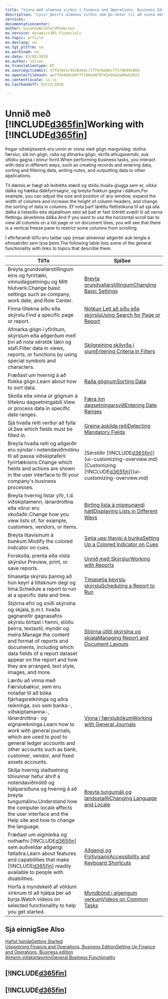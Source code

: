 ```yaml
---
title: "Vinna með almenna virkni í Finance and Operations, Business Edition | Microsoft Docs"
description: "Lýsir þeirri almennu virkni sem þú notar til að vinna með gögn í Finance and Operations, Business Edition, eins og t.d. að færa inn gildi, raða gögnum og breyta yfirliti."
services: 
documentationcenter: 
author: SusanneWindfeldPedersen
ms.service: dynamics365-financials
ms.topic: article
ms.devlang: na
ms.tgt_pltfrm: na
ms.workload: na
ms.date: 03/02/2018
ms.author: solsen
ms.translationtype: HT
ms.sourcegitcommit: d7fb34e1c9428a64c71ff47be8bcff174649c00d
ms.openlocfilehash: ae77d44b0c04f7f190e94f07d2e94a2e06eb3921
ms.contentlocale: is-is
ms.lasthandoff: 03/22/2018

---
```

# <a name="working-with-included365finincludesd365finmdmd"></a><span data-ttu-id="8c38f-103">Unnið með [!INCLUDE[d365fin](includes/d365fin_md.md)]</span><span class="sxs-lookup"><span data-stu-id="8c38f-103">Working with [!INCLUDE[d365fin](includes/d365fin_md.md)]</span></span>
<span data-ttu-id="8c38f-104">Þegar viðskiptaverk eru unnin er vinna með gögn margvísleg: stofna færslur, slá inn gögn, raða og afmarka gögn, skrifa athugasemdir, auk úttöku gagna í önnur forrit.</span><span class="sxs-lookup"><span data-stu-id="8c38f-104">When performing business tasks, you interact with data in different ways, such as creating records and entering data, sorting and filtering data, writing notes, and outputting data to other applications.</span></span>

<span data-ttu-id="8c38f-105">Til dæmis er hægt að leiðrétta stærð og stöðu hvaða glugga sem er, víkka dálka og hækka dálkfyrirsagnir, og breyta flokkun gagna í dálkum.</span><span class="sxs-lookup"><span data-stu-id="8c38f-105">For example, you can adjust the size and position of any window, expand the width of columns and increase the height of column headers, and change the sorting of data in columns.</span></span> <span data-ttu-id="8c38f-106">Ef nota þarf láréttu flettistikuna til að sjá alla dálka á listasíðu eða skjalalínum sést að það er fast lóðrétt svæði til að varna flettingu ákveðinna dálka.</span><span class="sxs-lookup"><span data-stu-id="8c38f-106">And if you want to use the horizontal scroll bar to view all columns on a list page or on document lines, you will see that there is a vertical freeze pane to restrict some columns from scrolling.</span></span>

<span data-ttu-id="8c38f-107">Í eftirfarandi töflu eru taldar upp ýmsar almennar aðgerðir auk tengla á efnisatriðin sem lýsa þeim.</span><span class="sxs-lookup"><span data-stu-id="8c38f-107">The following table lists some of the general functionality with links to topics that describe them.</span></span>

| <span data-ttu-id="8c38f-108">Til</span><span class="sxs-lookup"><span data-stu-id="8c38f-108">To</span></span> | <span data-ttu-id="8c38f-109">Sjá</span><span class="sxs-lookup"><span data-stu-id="8c38f-109">See</span></span> |
| --- | --- |
| <span data-ttu-id="8c38f-110">Breyta grundvallarstillingum eins og fyrirtæki, vinnudagsetningu og Mitt hlutverk.</span><span class="sxs-lookup"><span data-stu-id="8c38f-110">Change basic settings such as company, work date, and Role Center.</span></span> |[<span data-ttu-id="8c38f-111">Breyta grundvallarstillingum</span><span class="sxs-lookup"><span data-stu-id="8c38f-111">Changing Basic Settings</span></span>](ui-change-basic-settings.md) |
| <span data-ttu-id="8c38f-112">Finna tiltekna síðu eða skýrslu.</span><span class="sxs-lookup"><span data-stu-id="8c38f-112">Find a specific page or report.</span></span> |[<span data-ttu-id="8c38f-113">Notkun Leit að síðu eða skýrslu</span><span class="sxs-lookup"><span data-stu-id="8c38f-113">Using Search for Page or Report</span></span>](ui-search.md) |
| <span data-ttu-id="8c38f-114">Afmarka gögn í yfirlitum, skýrslum eða aðgerðum með því að nota sérstök tákn og stafi.</span><span class="sxs-lookup"><span data-stu-id="8c38f-114">Filter data in views, reports, or functions by using special symbols and characters.</span></span> |[<span data-ttu-id="8c38f-115">Skilgreining skilyrða í síum</span><span class="sxs-lookup"><span data-stu-id="8c38f-115">Entering Criteria in Filters</span></span>](ui-enter-criteria-filters.md) |
| <span data-ttu-id="8c38f-116">Fræðast um hvernig á að flokka gögn.</span><span class="sxs-lookup"><span data-stu-id="8c38f-116">Learn about how to sort data.</span></span> |[<span data-ttu-id="8c38f-117">Raða gögnum</span><span class="sxs-lookup"><span data-stu-id="8c38f-117">Sorting Data</span></span>](ui-sorting.md) |
| <span data-ttu-id="8c38f-118">Skoða eða vinna úr gögnum á tilteknu dagsetningabili.</span><span class="sxs-lookup"><span data-stu-id="8c38f-118">View or process data in specific date ranges.</span></span> |[<span data-ttu-id="8c38f-119">Færa inn dagsetningarsvið</span><span class="sxs-lookup"><span data-stu-id="8c38f-119">Entering Date Ranges</span></span>](ui-enter-date-ranges.md) |
| <span data-ttu-id="8c38f-120">Sjá hvaða reiti verður að fylla út.</span><span class="sxs-lookup"><span data-stu-id="8c38f-120">See which fields must be filled in.</span></span> |[<span data-ttu-id="8c38f-121">Greina áskilda reiti</span><span class="sxs-lookup"><span data-stu-id="8c38f-121">Detecting Mandatory Fields</span></span>](ui-mandatory-fields.md) |
| <span data-ttu-id="8c38f-122">Breyta hvaða reiti og aðgerðir eru sýndar í notendaviðmótinu til að passa viðskiptaferli fyrirtækisins.</span><span class="sxs-lookup"><span data-stu-id="8c38f-122">Change which fields and actions are shown in the user interface to fit your company's business processes.</span></span> |<span data-ttu-id="8c38f-123">[Sérstillir [!INCLUDE[d365fin](includes/d365fin_md.md)]](ui-customizing-overview.md)</span><span class="sxs-lookup"><span data-stu-id="8c38f-123">[Customizing [!INCLUDE[d365fin](includes/d365fin_md.md)]](ui-customizing-overview.md)</span></span> |
| <span data-ttu-id="8c38f-124">Breyta hvernig listar yfir, t.d. viðskiptamenn, lánardrottna eða vörur eru skoðaðir.</span><span class="sxs-lookup"><span data-stu-id="8c38f-124">Change how you view lists of, for example, customers, vendors, or items.</span></span> |[<span data-ttu-id="8c38f-125">Birting lista á mismunandi hátt</span><span class="sxs-lookup"><span data-stu-id="8c38f-125">Displaying Lists in Different Ways</span></span>](across-display-lists-different-views.md) |
| <span data-ttu-id="8c38f-126">Breyta litavísinum á bunkum.</span><span class="sxs-lookup"><span data-stu-id="8c38f-126">Modify the colored indicator on cues.</span></span> |[<span data-ttu-id="8c38f-127">Setja upp litavísi á bunka</span><span class="sxs-lookup"><span data-stu-id="8c38f-127">Setting Up a Colored Indicator on Cues</span></span>](ui-how-setup-colored-indicator-cues.md) |
|<span data-ttu-id="8c38f-128">Forskoða, prenta eða vista skýrslur.</span><span class="sxs-lookup"><span data-stu-id="8c38f-128">Preview, print, or save reports.</span></span>|[<span data-ttu-id="8c38f-129">Unnið með Skýrslur</span><span class="sxs-lookup"><span data-stu-id="8c38f-129">Working with Reports</span></span>](ui-work-report.md)|
| <span data-ttu-id="8c38f-130">tímasetja skýrslu þannig að hún keyri á tilteknum degi og tíma.</span><span class="sxs-lookup"><span data-stu-id="8c38f-130">Schedule a report to run at a specific date and time.</span></span> |[<span data-ttu-id="8c38f-131">Tímasetja keyrslu skýrslu</span><span class="sxs-lookup"><span data-stu-id="8c38f-131">Scheduling a Report to Run</span></span>](ui-work-report.md#ScheduleReport) |
| <span data-ttu-id="8c38f-132">Stjórna efni og sniði skýrslna og skjala, þ.m.t. hvaða gagnareitir gagnasafns skýrslu birtast í henni, stöðu þeirra, textastíl, myndir og meira.</span><span class="sxs-lookup"><span data-stu-id="8c38f-132">Manage the content and format of reports and documents, including which data fields of a report dataset appear on the report and how they are arranged, text style, images, and more.</span></span>|[<span data-ttu-id="8c38f-133">Stjórna útliti skýrslna og skjala</span><span class="sxs-lookup"><span data-stu-id="8c38f-133">Managing Report and Document Layouts</span></span>](ui-manage-report-layouts.md) |
| <span data-ttu-id="8c38f-134">Lærðu að vinna með Færslubækur, sem eru notaðar til að bóka fjárhagsreikninga og aðra reikninga, svo sem banka-, viðskiptamanna-, lánardrottna- og eignareikninga.</span><span class="sxs-lookup"><span data-stu-id="8c38f-134">Learn how to work with general journals, which are used to post to general ledger accounts and other accounts such as bank, customer, vendor, and fixed assets accounts.</span></span> |[<span data-ttu-id="8c38f-135">Vinna í færslubókum</span><span class="sxs-lookup"><span data-stu-id="8c38f-135">Working with General Journals</span></span>](ui-work-general-journals.md) |
|<span data-ttu-id="8c38f-136">Skilja hvernig staðsetning tölvunnar hefur áhrif á notendaviðmótið og hjálparsíðuna og hvernig á að breyta tungumálinu.</span><span class="sxs-lookup"><span data-stu-id="8c38f-136">Understand how the computer locale affects the user interface and the Help site and how to change the language.</span></span>|[<span data-ttu-id="8c38f-137">Breyta tungumáli og landsstaðli</span><span class="sxs-lookup"><span data-stu-id="8c38f-137">Changing Language and Locale</span></span>](about-locale-language.md)|
|<span data-ttu-id="8c38f-138">Fræðast um eiginleika og nothæfni [!INCLUDE[d365fin](includes/d365fin_md.md)] sem auðveldar aðgengi fatlaðra.</span><span class="sxs-lookup"><span data-stu-id="8c38f-138">Learn about features and capabilities that make [!INCLUDE[d365fin](includes/d365fin_md.md)] readily available to people with disabilities.</span></span>|[<span data-ttu-id="8c38f-139">Aðgengi og Flýtivísanir</span><span class="sxs-lookup"><span data-stu-id="8c38f-139">Accessibility and Keyboard Shortcuts</span></span>](ui-accessibility.md)|
|<span data-ttu-id="8c38f-140">Horfa á myndskeið af völdum virknum til að hjálpa þér að byrja.</span><span class="sxs-lookup"><span data-stu-id="8c38f-140">Watch videos on selected functionality to help you get started.</span></span>|[<span data-ttu-id="8c38f-141">Myndbönd í algengum verkum</span><span class="sxs-lookup"><span data-stu-id="8c38f-141">Videos on Common Tasks</span></span>](across-videos.md)|  

## <a name="see-also"></a><span data-ttu-id="8c38f-142">Sjá einnig</span><span class="sxs-lookup"><span data-stu-id="8c38f-142">See Also</span></span>
[<span data-ttu-id="8c38f-143">Hafist handa</span><span class="sxs-lookup"><span data-stu-id="8c38f-143">Getting Started</span></span>](index.md)  
[<span data-ttu-id="8c38f-144">Uppsetning Finance and Operations, Business Edition</span><span class="sxs-lookup"><span data-stu-id="8c38f-144">Setting Up Finance and Operations, Business edition</span></span>](setup.md)  
[<span data-ttu-id="8c38f-145">Almenn viðskiptavirkni</span><span class="sxs-lookup"><span data-stu-id="8c38f-145">General Business Functionality</span></span>](ui-across-business-areas.md)  

## [!INCLUDE[d365fin](includes/free_trial_md.md)]  
## [!INCLUDE[d365fin](includes/training_link_md.md)]

